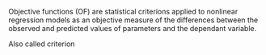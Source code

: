 Objective functions (OF) are statistical criterions applied to nonlinear regression models as an objective measure of the differences between the observed and predicted values of parameters and the dependant variable.

Also called criterion
